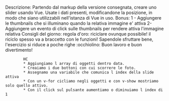 Descrizione:
Partendo dal markup della versione consegnata, creare uno slider usando Vue.
Usate i dati presenti, modificandone la posizione, in modo che siano utilizzabili nell'istanza di Vue in uso.
Bonus:
1 - Aggiungere le thumbnails che si illuminano quando la relativa immagine e' attiva
2-  Aggiungere un evento di click sulle thumbnails per rendere attiva l'immagine relativa
Consigli del giorno:
regola d'oro: riciclare ovunque possibile!
il riciclo spesso va a braccetto con le funzioni! Sapendole sfruttare bene, l'esercizio si riduce a poche righe :occhiolino:
Buon lavoro e buon divertimento!


            HC
            * Aggiungiamo l array di oggetti dentro data.
            * Creaiamo i due bottoni con cui scorrere le foto.
            * Assegnamo una variabile che comunica l index della slide attiva
            * Con un v-for cicliamo negli oggetti e con v-show mostriamo solo quello attivo.
            * Con il click sul pulsante aumentiamo o diminuiamo l index di 1